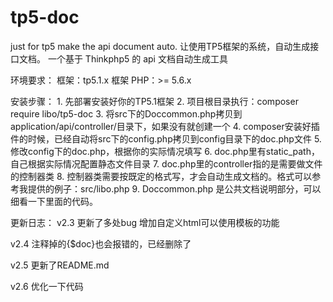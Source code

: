 # tp5-doc
 just for tp5 make the api document auto. 
 让使用TP5框架的系统，自动生成接口文档。
 一个基于 Thinkphp5 的 api 文档自动生成工具

环境要求：
    框架：tp5.1.x 框架
    PHP：>= 5.6.x

安装步骤：
    1. 先部署安装好你的TP5.1框架
    2. 项目根目录执行：composer require libo/tp5-doc
    3. 将src下的Doccommon.php拷贝到application/api/controller/目录下，如果没有就创建一个
    4. composer安装好插件的时候，已经自动将src下的config.php拷贝到config目录下的doc.php文件
    5. 修改config下的doc.php，根据你的实际情况填写
    6. doc.php里有static_path，自己根据实际情况配置静态文件目录
    7. doc.php里的controller指的是需要做文件的控制器类
    8. 控制器类需要按既定的格式写，才会自动生成文档的。格式可以参考我提供的例子：src/libo.php
    9. Doccommon.php 是公共文档说明部分，可以细看一下里面的代码。

 更新日志：
 v2.3
    更新了多处bug
    增加自定义html可以使用模板的功能

v2.4
    注释掉的{$doc}也会报错的，已经删除了

v2.5
    更新了README.md

v2.6
    优化一下代码
